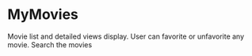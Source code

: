 # MyMovies
Movie list and detailed views display. User can favorite or unfavorite any movie. Search the movies
